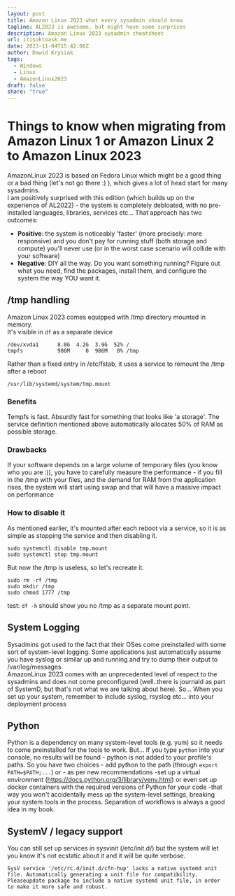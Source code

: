 ```yaml
---  
layout: post  
title: Amazon Linux 2023 what every sysadmin should know  
tagline: AL2023 is awesome, but might have some surprises  
description: Amazon Linux 2023 sysadmin cheatsheet  
url: itisoktoask.me  
date: 2023-11-04T15:42:00Z  
author: Dawid Krysiak  
tags:  
  - Windows  
  - Linux  
  - AmazonLinux2023  
draft: false  
share: "true"  
---  
```

  
# Things to know when migrating from Amazon Linux 1 or Amazon Linux 2 to Amazon Linux 2023   
  
AmazonLinux 2023 is based on Fedora Linux which might be a good thing or a bad thing (let's not go there :) ), which gives a lot of head start for many sysadmins.  
I am positively surprised with this edition (which builds up on the experience of AL2022)  - the system is completely debloated, with no pre-installed languages, libraries, services etc... That approach has two outcomes:  
* **Positive**: the system is noticeably 'faster' (more precisely: more responsive) and you don't pay for running stuff (both storage and compute) you'll never use (or in the worst case scenario will collide with your software)  
* **Negative**: DIY all the way. Do you want something running? Figure out what you need, find the packages, install them, and configure the system the way YOU want it.  
  
## /tmp handling  
Amazon Linux 2023 comes equipped with /tmp directory mounted in memory.  
It's visible in `df` as a separate device  
  
```  
/dev/xvda1      8.0G  4.2G  3.9G  52% /  
tmpfs           986M     0  986M   0% /tmp  
```  
  
Rather than a fixed entry in /etc/fstab, it uses a service to remount the /tmp after a reboot  
  
```  
/usr/lib/systemd/system/tmp.mount  
```  
  
### Benefits  
Tempfs is fast. Absurdly fast for something that looks like 'a storage'. The service definition mentioned above automatically allocates 50% of RAM as possible storage.  
  
### Drawbacks  
If your software depends on a large volume of temporary files (you know who you are :)), you have to carefully measure the performance -  if you fill in the /tmp with your files, and the demand for RAM from the application rises, the system will start using swap and that will have a massive impact on performance  
  
### How to disable it  
As mentioned earlier, it's mounted after each reboot via a service, so it is as simple as stopping the service and then disabling it.  
  
```  
sudo systemctl disable tmp.mount  
sudo systemctl stop tmp.mount  
```  
But now the /tmp is useless, so let's recreate it.  
  
```  
sudo rm -rf /tmp  
sudo mkdir /tmp  
sudo chmod 1777 /tmp  
```  
  
test:  `df -h` should show you no /tmp as a separate mount point.  
  
## System Logging  
Sysadmins got used to the fact that their OSes come preinstalled with some sort of system-level logging. Some applications just automatically assume you have syslog or similar up and running and try to dump their output to /var/log/messages.  
AmazonLinux 2023 comes with an unprecedented level of respect to the sysadmins and does not come preconfigured (well..there is journald as part of SystemD, but that's not what we are talking about here). So... When you set up your system, remember to include syslog, rsyslog etc... into your deployment process  
  
## Python  
Python is a dependency on many system-level tools (e.g. yum) so it needs to come preinstalled for the tools to work. But... If you type `python` into your console, no results will be found - python is not added to your profile's paths. So you have two choices - add python to the path (through `export PATH=$PATH;...`) or - as per new recommendations -set up a virtual environment (https://docs.python.org/3/library/venv.html) or even set up docker containers with the required versions of Python for your code -that way you won't accidentally mess up the system-level settings, breaking your system tools in the process. Separation of workflows is always a good idea in my book.  
  
## SystemV / legacy support  
You can still set up services in sysvinit (/etc/init.d/) but the system will let you know it's not ecstatic about it and it will be quite verbose.  
  
```  
SysV service '/etc/rc.d/init.d/cfn-hup' lacks a native systemd unit file. Automatically generating a unit file for compatibility. Pleaseupdate package to include a native systemd unit file, in order to make it more safe and robust.  
```